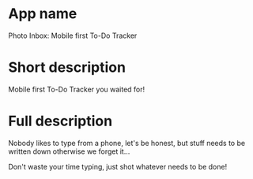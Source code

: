 # App name

Photo Inbox: Mobile first To-Do Tracker

# Short description

Mobile first To-Do Tracker you waited for!

# Full description

Nobody likes to type from a phone, let's be honest, but stuff needs to be written down otherwise we forget it...

Don't waste your time typing, just shot whatever needs to be done!
